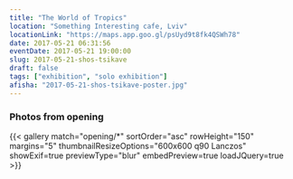 ```yaml
---
title: "The World of Tropics"
location: "Something Interesting cafe, Lviv"
locationLink: "https://maps.app.goo.gl/psUyd9t8fk4QSWh78"
date: 2017-05-21 06:31:56
eventDate: 2017-05-21 19:00:00
slug: 2017-05-21-shos-tsikave
draft: false
tags: ["exhibition", "solo exhibition"]
afisha: "2017-05-21-shos-tsikave-poster.jpg"
---
```


### Photos from opening

{{< gallery match="opening/*" sortOrder="asc" rowHeight="150" margins="5" thumbnailResizeOptions="600x600 q90 Lanczos" showExif=true previewType="blur" embedPreview=true loadJQuery=true >}}
